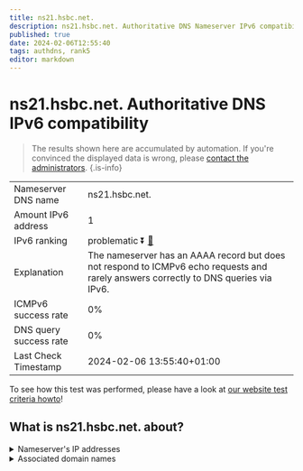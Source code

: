 ```yaml
---
title: ns21.hsbc.net.
description: ns21.hsbc.net. Authoritative DNS Nameserver IPv6 compatibility
published: true
date: 2024-02-06T12:55:40
tags: authdns, rank5
editor: markdown
---
```


# ns21.hsbc.net. Authoritative DNS IPv6 compatibility

> The results shown here are accumulated by automation. If you're convinced the displayed data is wrong, please [contact the administrators](/howto/chat). 
{.is-info}




|   |   |
| - | - |
| Nameserver DNS name | ns21.hsbc.net.
| Amount IPv6 address | 1
| IPv6 ranking | problematic :arrow_double_down: [🔗](/howto/ranking) |
| Explanation | The nameserver has an AAAA record but does not respond to ICMPv6 echo requests and rarely answers correctly to DNS queries via IPv6. |
| ICMPv6 success rate | 0%|
| DNS query success rate | 0% |
| Last Check Timestamp | 2024-02-06 13:55:40+01:00 |

To see how this test was performed, please have a look at [our website test criteria howto](/howto/testcriteria/authdns)!


## What is ns21.hsbc.net. about?




<details>
<summary>Nameserver's IP addresses</summary>

2600:2000:2120::100

</details>



<details>
<summary>Associated domain names</summary>

www.hsbc.com

</details>
